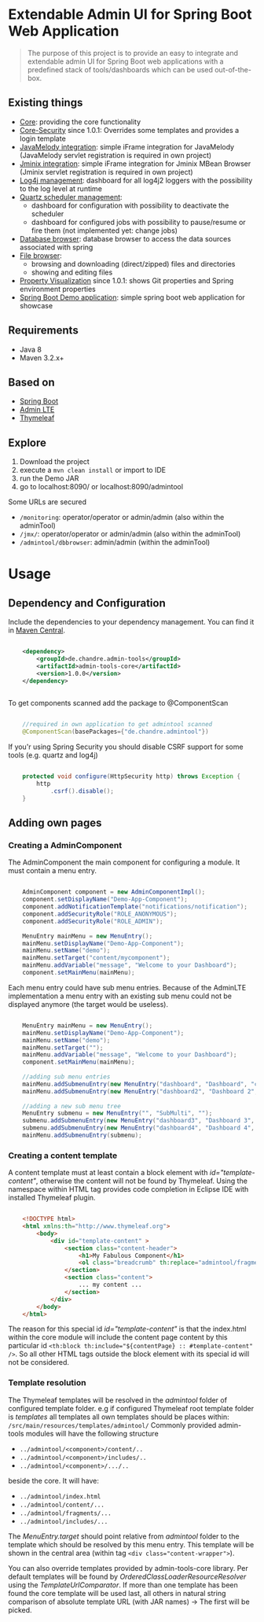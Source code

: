 # Extendable Admin UI for Spring Boot Web Application
> The purpose of this project is to provide an easy to integrate and extendable admin UI for Spring Boot web applications with a predefined stack of tools/dashboards which can be used out-of-the-box.

## Existing things
* [Core](admin-tools-core/): providing the core functionality
* [Core-Security](admin-tools-core-security/) since 1.0.1: Overrides some templates and provides a login template
* [JavaMelody integration](admin-tools-melody/): simple iFrame integration for JavaMelody (JavaMelody servlet registration is required in own project)
* [Jminix integration](admin-tools-jminix/): simple iFrame integration for Jminix MBean Browser (Jminix servlet registration is required in own project)
* [Log4j management](admin-tools-log4j2/): dashboard for all log4j2 loggers with the possibility to the log level at runtime
* [Quartz scheduler management](admin-tools-quartz/): 
  * dashboard for configuration with possibility to deactivate the scheduler
  * dashboard for configured jobs with possibility to pause/resume or fire them (not implemented yet: change jobs)
* [Database browser](admin-tools-dbbrowser/): database browser to access the data sources associated with spring
* [File browser](admin-tools-filebrowser/): 
  * browsing and downloading (direct/zipped) files and directories 
  * showing and editing files 
* [Property Visualization](admin-tools-properties) since 1.0.1: shows Git properties and Spring environment properties
* [Spring Boot Demo application](admin-tools-demo/): simple spring boot web application for showcase

## Requirements
* Java 8
* Maven 3.2.x+

## Based on
* [Spring Boot ](http://projects.spring.io/spring-boot/)
* [Admin LTE](https://almsaeedstudio.com/preview)
* [Thymeleaf](http://www.thymeleaf.org/)

## Explore
1. Download the project
2. execute a `mvn clean install` or import to IDE
3. run the Demo JAR
4. go to localhost:8090/ or localhost:8090/admintool

Some URLs are secured
* `/monitoring`: operator/operator or admin/admin (also within the adminTool)
* `/jmx/`: operator/operator or admin/admin (also within the adminTool)
* `/admintool/dbbrowser`: admin/admin (within the adminTool)

# Usage

## Dependency and Configuration
Include the dependencies to your dependency management. You can find it in [Maven Central](https://mvnrepository.com/artifact/de.chandre.admin-tools).

```xml

	<dependency>
		<groupId>de.chandre.admin-tools</groupId>
		<artifactId>admin-tools-core</artifactId>
		<version>1.0.0</version>
	</dependency>
	
```

To get components scanned add the package to @ComponentScan
```java

	//required in own application to get admintool scanned  
	@ComponentScan(basePackages={"de.chandre.admintool"})

```

If you'r using Spring Security you should disable CSRF support for some tools (e.g. quartz and log4j)
```java

	protected void configure(HttpSecurity http) throws Exception {
		http
			.csrf().disable();
	}

```

## Adding own pages

### Creating a AdminComponent 
The AdminComponent the main component for configuring a module. It must contain a menu entry.
```java

	AdminComponent component = new AdminComponentImpl();
	component.setDisplayName("Demo-App-Component");
	component.addNotificationTemplate("notifications/notification");
	component.addSecurityRole("ROLE_ANONYMOUS");
	component.addSecurityRole("ROLE_ADMIN");
	
	MenuEntry mainMenu = new MenuEntry();
	mainMenu.setDisplayName("Demo-App-Component");
	mainMenu.setName("demo");
	mainMenu.setTarget("content/mycomponent");
	mainMenu.addVariable("message", "Welcome to your Dashboard");
	component.setMainMenu(mainMenu);

```

Each menu entry could have sub menu entries. Because of the AdminLTE implementation a menu entry with an existing sub menu could not be displayed anymore (the target would be useless). 
```java

	MenuEntry mainMenu = new MenuEntry();
	mainMenu.setDisplayName("Demo-App-Component");
	mainMenu.setName("demo");
	mainMenu.setTarget("");
	mainMenu.addVariable("message", "Welcome to your Dashboard");
	component.setMainMenu(mainMenu);
	
	//adding sub menu entries
	mainMenu.addSubmenuEntry(new MenuEntry("dashboard", "Dashboard", "content/dashboard"));
	mainMenu.addSubmenuEntry(new MenuEntry("dashboard2", "Dashboard 2", "content/dashboard2"));
		
	//adding a new sub menu tree
	MenuEntry submenu = new MenuEntry("", "SubMulti", "");
	submenu.addSubmenuEntry(new MenuEntry("dashboard3", "Dashboard 3", "content/dashboard3"));
	submenu.addSubmenuEntry(new MenuEntry("dashboard4", "Dashboard 4", "content/dashboard4"));
	mainMenu.addSubmenuEntry(submenu);

```

### Creating a content template

A content template must at least contain a block element with *id="template-content"*, otherwise the content will not be found by Thymeleaf. Using the namespace within HTML tag provides code completion in Eclipse IDE with installed Thymeleaf plugin.   
```html

	<!DOCTYPE html>
	<html xmlns:th="http://www.thymeleaf.org">
		<body>
			<div id="template-content" >
				<section class="content-header">
					<h1>My Fabulous Component</h1>
					<ol class="breadcrumb" th:replace="admintool/fragments/fragements :: breadcrumb"></ol>
				</section>
				<section class="content">
					... my content ...
				</section>
			</div>
		</body>
	</html>

```

The reason for this special id *id="template-content"* is that the index.html within the core module will include the content page content by this particular id `<th:block th:include="${contentPage} :: #template-content" />`. So all other HTML tags outside the block element with its special id will not be considered.

### Template resolution 
The Thymeleaf templates will be resolved in the *admintool* folder of configured template folder.
e.g if configured Thymeleaf root template folder is *templates* all templates all own templates should be places within: 
`/src/main/resources/templates/admintool/`
Commonly provided admin-tools modules will have the following structure
* `../admintool/<component>/content/..`
* `../admintool/<component>/includes/..`
* `../admintool/<component>/.../..`

beside the core. It will have:
* `../admintool/index.html`
* `../admintool/content/...`
* `../admintool/fragments/...`
* `../admintool/includes/...`


The *MenuEntry.target* should point relative from *admintool* folder to the template which should be resolved by this menu entry. This template will be shown in the central area (within tag `<div class="content-wrapper">`).

You can also override templates provided by admin-tools-core library. Per default templates will be found by *OrderedClassLoaderResourceResolver* using the *TemplateUrlComparator*. If more than one template has been found the core template will be used last, all others in natural string comparison of absolute template URL (with JAR names) -> The first will be picked. 

